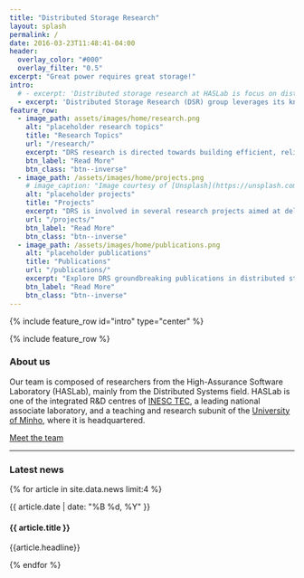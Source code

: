 ```yaml
---
title: "Distributed Storage Research"
layout: splash
permalink: /
date: 2016-03-23T11:48:41-04:00
header:
  overlay_color: "#000"
  overlay_filter: "0.5"
excerpt: "Great power requires great storage!"
intro:
  # - excerpt: 'Distributed storage research at HASLab is focus on distributed storage systems, vital for fields like cloud computing, high-performance computing, internet-of-things, databases, and artificial inteligence. Our research aims to create efficient, scalable, resilient, and secure solutions to handle the exponential growth of digital data and diverse application needs.'
  - excerpt: 'Distributed Storage Research (DSR) group leverages its knowledge of storage, operating, and distributed systems to empower cloud computing, high-performance computing, and AI ecosystems. Our research aims to create efficient, scalable, resilient, and secure storage solutions to handle the rapid growth of digital information and the diverse requirements of various applications and infrastructures.'
feature_row:
  - image_path: assets/images/home/research.png
    alt: "placeholder research topics"
    title: "Research Topics"
    url: "/research/"
    excerpt: "DRS research is directed towards building efficient, reliable, and secure storage systems."
    btn_label: "Read More"
    btn_class: "btn--inverse"
  - image_path: /assets/images/home/projects.png
    # image_caption: "Image courtesy of [Unsplash](https://unsplash.com/)"
    alt: "placeholder projects"
    title: "Projects"
    excerpt: "DRS is involved in several research projects aimed at delivering novel storage solutions."
    url: "/projects/"
    btn_label: "Read More"
    btn_class: "btn--inverse"
  - image_path: /assets/images/home/publications.png
    alt: "placeholder publications"
    title: "Publications"
    url: "/publications/"
    excerpt: "Explore DRS groundbreaking publications in distributed storage research."
    btn_label: "Read More"
    btn_class: "btn--inverse"
---
```


{% include feature_row id="intro" type="center" %}

{% include feature_row %}


<h3>About us</h3>

Our team is composed of researchers from the High-Assurance Software Laboratory (HASLab), mainly from the Distributed Systems field. HASLab is one of the integrated R&D centres of [INESC TEC](https://www.inesctec.pt/en), a leading national associate laboratory, and a teaching and research subunit of the [University of Minho](https://www.uminho.pt/EN), where it is headquartered.

<a href="/people/" class="btn btn--inverse">Meet the team</a>


<hr>

<h3>Latest news</h3>

{% for article in site.data.news limit:4 %}

  <time datetime="{{ article.date }}" class="catalogue-time">{{ article.date | date: "%B %d, %Y" }}</time>
  <h4 class="catalogue-title">{{ article.title }}</h4>
  <div class="catalogue-line"></div>
  <p>{{article.headline}}</p>
{% endfor %}


<!-- <hr> -->

<!-- Research at HASLab is anchored on a rigorous approach to three areas of Computer Science: Software Engineering, Distributed Systems and Cryptography and Information Security. The laboratory's contributions to these areas range from fundamental research on formal methods and algorithms to applied research on tools and middleware that address real-world demands stemming from long-term collaborations with industry. -->

<!--**We are looking for PhD students, Postdocs, and Master students to join the team** [(more info)]({{ site.url }}{{ site.baseurl }}/vacancies) **!** -->

<!--We are grateful for funding from-->

<!-- <figure class="fourth">
  <img src="{{ site.url }}{{ site.baseurl }}/images/logopic/inesctec_logo.jpg" style="width: 230px">
  <img src="{{ site.url }}{{ site.baseurl }}/images/logopic/uminho_logo.png" style="width: 180px">
</figure> -->
